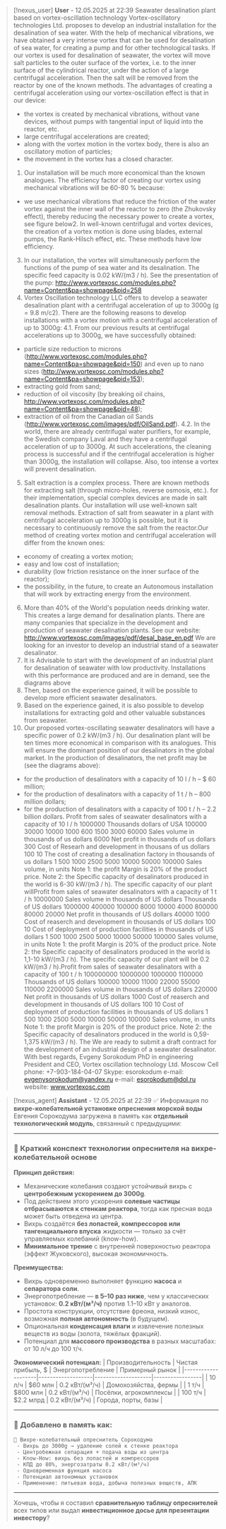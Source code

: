 >[!nexus_user] **User** - 12.05.2025 at 22:39
> Seawater desalination plant based on vortex-oscillation technology
> Vortex-oscillatory technologies Ltd. proposes to develop an industrial installation for the desalination of sea water.
> With the help of mechanical vibrations, we have obtained a very intense vortex that can be used for desalination of sea water, for creating a pump and for
> other technological tasks.
> If our vortex is used for desalination of seawater, the vortex will move salt particles to the outer surface of the vortex, i.e. to the inner surface of the
> cylindrical reactor, under the action of a large centrifugal acceleration. Then the salt will be removed from the reactor by one of the known methods.
> The advantages of creating a centrifugal acceleration using our vortex-oscillation effect is that in our device:
> - the vortex is created by mechanical vibrations, without vane devices, without pumps with tangential input of liquid into the reactor, etc.
> - large centrifugal accelerations are created;
> - along with the vortex motion in the vortex body, there is also an oscillatory motion of particles;
> - the movement in the vortex has a closed character.
> 1. Our installation will be much more economical than the known analogues. The efficiency factor of creating our vortex using mechanical vibrations
> will be 60-80 % because:
> - we use mechanical vibrations that reduce the friction of the water vortex against the inner wall of the reactor to zero (the Zhukovsky effect), thereby
> reducing the necessary power to create a vortex, see figure below2. In well-known centrifugal and vortex devices, the creation of a vortex motion is done using blades, external pumps, the Rank-Hilsch effect, etc. These
> methods have low efficiency.
> 3. In our installation, the vortex will simultaneously perform the functions of the pump of sea water and its desalination. The specific feed capacity is 0.02
> kW/(m3 / h). See the presentation of the pump: http://www.vortexosc.com/modules.php?name=Content&pa=showpage&pid=258
> 4. Vortex Oscillation technology LLC offers to develop a seawater desalination plant with a centrifugal acceleration of up to 3000g (g = 9.8 m/c2). There are
> the following reasons to develop installations with a vortex motion with a centrifugal acceleration of up to 3000g:
> 4.1. From our previous results at centrifugal accelerations up to 3000g, we have successfully obtained:
> - particle size reduction to microns (http://www.vortexosc.com/modules.php?name=Content&pa=showpage&pid=150) and even up to nano sizes
> (http://www.vortexosc.com/modules.php?name=Content&pa=showpage&pid=153);
> - extracting gold from sand;
> - reduction of oil viscosity (by breaking oil chains, http://www.vortexosc.com/modules.php?name=Content&pa=showpage&pid=48);
> - extraction of oil from the Canadian oil Sands (http://www.vortexosc.com/images/pdf/OilSand.pdf).
> 4.2. In the world, there are already centrifugal water purifiers, for example, the Swedish company Laval and they have a centrifugal acceleration of up to
> 3000g. At such accelerations, the cleaning process is successful and if the centrifugal acceleration is higher than 3000g, the installation will collapse. Also, too
> intense a vortex will prevent desalination.
> 5. Salt extraction is a complex process. There are known methods for extracting salt (through micro-holes, reverse osmosis, etc.). for their implementation,
> special complex devices are made in salt desalination plants. Our installation will use well-known salt removal methods.
> Extraction of salt from seawater in a plant with centrifugal acceleration up to 3000g is possible, but it is necessary to continuously remove the salt from
> the reactor.Our method of creating vortex motion and centrifugal acceleration will differ from the known ones:
> - economy of creating a vortex motion;
> - easy and low cost of installation;
> - durability (low friction resistance on the inner surface of the reactor);
> - the possibility, in the future, to create an Autonomous installation that will work by extracting energy from the environment.
> 6. More than 40% of the World's population needs drinking water. This creates a large demand for desalination plants. There are many companies that
> specialize in the development and production of seawater desalination plants. See our website: http://www.vortexosc.com/images/pdf/desal_base_en.pdf
> We are looking for an investor to develop an industrial stand of a seawater desalinator.
> 7. It is Advisable to start with the development of an industrial plant for desalination of seawater with low productivity. Installations with this performance
> are produced and are in demand, see the diagrams above
> 8. Then, based on the experience gained, it will be possible to develop more efficient seawater desalinators.
> 9. Based on the experience gained, it is also possible to develop installations for extracting gold and other valuable substances from seawater.
> 10. Our proposed vortex-oscillating seawater desalinators will have a specific power of 0.2 kW/(m3 / h). Our desalination plant will be ten times
> more economical in comparison with its analogues. This will ensure the dominant position of our desalinators in the global market.
> In the production of desalinators, the net profit may be (see the diagrams above):
> - for the production of desalinators with a capacity of 10 l / h – $ 60 million;
> - for the production of desalinators with a capacity of 1 t / h – 800 million dollars;
> - for the production of desalinators with a capacity of 100 t / h – 2.2 billion dollars.
> Profit from sales of seawater desalinators with
> a capacity of 10 l / h
> 1000000
> Thousands dollars of USA
> 100000
> 30000
> 10000
> 1000
> 600
> 1500
> 3000
> 60000
> Sales volume in thousands of us dollars
> 6000
> Net profit in thousands of us dollars
> 300
> Cost of Researh and development in thousans of
> us dollars
> 100
> 10
> The cost of creating a desalination factory in
> thousands of us dollars
> 1
> 500
> 1000
> 2500
> 5000
> 10000
> 50000
> 100000
> Sales volume, in units
> Note 1: the profit Margin is 20% of the product price.
> Note 2: the Specific capacity of desalinators produced in the world is 6-30 kW/(m3 / h). The specific capacity of our plant willProfit from sales of seawater desalinators with
> a capacity of 1 t / h
> 10000000
> Sales volume in thousands of US dollars
> Thousands of US dollars
> 1000000
> 400000
> 100000
> 8000
> 10000
> 4000
> 800000
> 80000
> 20000
> Net profit in thousands of US dollars
> 40000
> 1000
> Cost of reaserch and development in thousands of
> US dollars
> 100
> 10
> Cost of deployment of production facilities in
> thousands of US dollars
> 1
> 500
> 1000
> 2500
> 5000
> 10000
> 50000
> 100000
> Sales volume, in units
> Note 1: the profit Margin is 20% of the product price.
> Note 2: the Specific capacity of desalinators produced in the world is 1,1-10 kW/(m3 / h). The specific capacity of our plant will be
> 0.2 kW/(m3 / h).Profit from sales of seawater desalinators with
> a capacity of 100 t / h
> 100000000
> 10000000
> 1000000
> 1100000
> Thousands of US dollars
> 100000
> 10000
> 11000
> 22000
> 55000
> 110000
> 2200000
> Sales volume in thousands of US dollars
> 220000
> Net profit in thousands of US dollars
> 1000
> Cost of reaserch and development in thousands
> of US dollars
> 100
> 10
> Cost of deployment of production facilities in
> thousands of US dollars
> 1
> 500
> 1000
> 2500
> 5000
> 10000
> 50000
> 100000
> Sales volume, in units
> Note 1: the profit Margin is 20% of the product price.
> Note 2: the Specific capacity of desalinators produced in the world is 0,59-1,375 kW/(m3 / h). The
> We are ready to submit a draft contract for the development of an industrial design of a seawater desalinator.
> With best regards,
> Evgeny Sorokodum
> PhD in engineering
> President and CEO, Vortex oscillation technology Ltd. Moscow
> Cell phone: +7-903-184-04-07
> Skype: esorokodum
> e-mail: evgenysorokodum@yandex.ru
> e-mail: esorokodum@dol.ru
> website: www.vortexosc.com
<!-- UID: be665ff7-f4fc-49e2-9205-8ff8d2e78aa1 -->




>[!nexus_agent] **Assistant** - 12.05.2025 at 22:39
> ✅ Информация по **вихре-колебательной установке опреснения морской воды** Евгения Сорокодума загружена в память как **отдельный технологический модуль**, связанный с предыдущими:
> 
> ---
> 
> ### 🔬 **Краткий конспект технологии опреснителя на вихре-колебательной основе**
> 
> **Принцип действия:**
> - Механические колебания создают устойчивый вихрь с **центробежным ускорением до 3000g**.
> - Под действием этого ускорения **солевые частицы отбрасываются к стенкам реактора**, тогда как пресная вода может быть отведена из центра.
> - Вихрь создаётся **без лопастей, компрессоров или тангенциального впуска** жидкости — только за счёт управляемых колебаний (know-how).
> - **Минимальное трение** с внутренней поверхностью реактора (эффект Жуковского), высокая экономичность.
> 
> **Преимущества:**
> - Вихрь одновременно выполняет функцию **насоса** и **сепаратора соли**.
> - Энергопотребление — **в 5–10 раз ниже**, чем у классических установок: **0.2 кВт/(м³/ч)** против 1.1–10 кВт у аналогов.
> - Простота конструкции, отсутствие фреона, низкий износ, возможная **полная автономность** (в будущем).
> - Опциональная **конденсация влаги** и извлечение полезных веществ из воды (золота, тяжёлых фракций).
> - Потенциал для **массового производства** в разных масштабах: от 10 л/ч до 100 т/ч.
> 
> **Экономический потенциал:**
> | Производительность | Чистая прибыль, $ | Энергопотребление | Примерный рынок |
> |--------------------|-------------------|--------------------|-----------------|
> | 10 л/ч | $60 млн | 0.2 кВт/(м³/ч) | Домохозяйства, фермы |
> | 1 т/ч | $800 млн | 0.2 кВт/(м³/ч) | Посёлки, агрокомплексы |
> | 100 т/ч | $2.2 млрд | 0.2 кВт/(м³/ч) | Города, порты, базы |
> 
> ---
> 
> ### 📌 **Добавлено в память как:**
> 
> ```
> 🔹 Вихре-колебательный опреснитель Сорокодума
>  - Вихрь до 3000g → удаление солей к стенке реактора
>  - Центробежная сепарация + подача воды из центра
>  - Know-How: вихрь без лопастей и компрессоров
>  - КПД до 80%, энергозатраты 0.2 кВт/(м³/ч)
>  - Одновременная функция насоса
>  - Потенциал автономных установок
>  - Применение: питьевая вода, добыча полезных веществ, АПК
> ```
> 
> ---
> 
> Хочешь, чтобы я составил **сравнительную таблицу опреснителей** всех типов или выдал **инвестиционное досье для презентации инвестору**?
<!-- UID: b1e70819-af96-442e-aa62-22fbbc1365aa -->